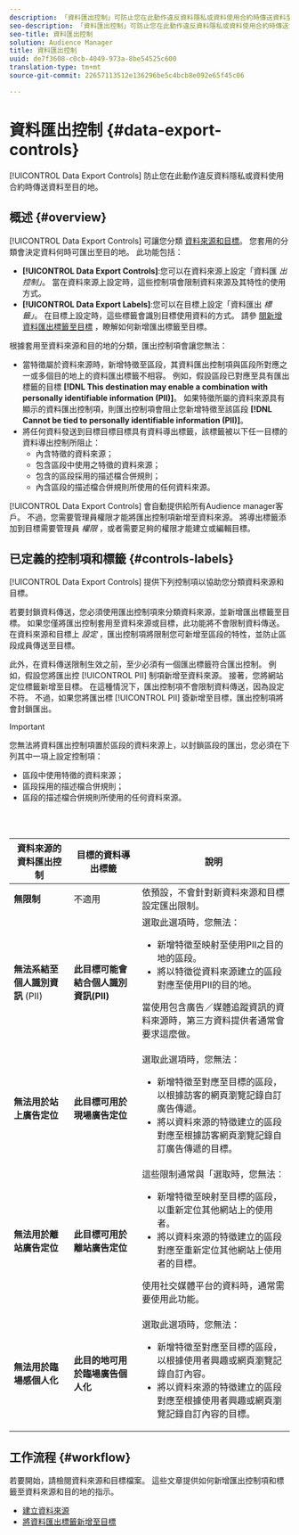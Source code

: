 ```yaml
---
description: 「資料匯出控制」可防止您在此動作違反資料隱私或資料使用合約時傳送資料至目的地。
seo-description: 「資料匯出控制」可防止您在此動作違反資料隱私或資料使用合約時傳送資料至目的地。
seo-title: 資料匯出控制
solution: Audience Manager
title: 資料匯出控制
uuid: de7f3608-c0cb-4049-973a-8be54525c600
translation-type: tm+mt
source-git-commit: 22657113512e136296be5c4bcb8e092e65f45c06

---
```



# 資料匯出控制 {#data-export-controls}

[!UICONTROL Data Export Controls] 防止您在此動作違反資料隱私或資料使用合約時傳送資料至目的地。

## 概述 {#overview}

[!UICONTROL Data Export Controls] 可讓您分類 [資料來源](../features/datasources-list-and-settings.md#data-sources-list-and-settings)[和目標](../features/destinations/destinations.md)。 您套用的分類會決定資料何時可匯出至目的地。 此功能包括：

* **[!UICONTROL Data Export Controls]**:您可以在資料來源上設定「資料匯 *出控制」*。 當在資料來源上設定時，這些控制項會限制資料來源及其特性的使用方式。
* **[!UICONTROL Data Export Labels]**:您可以在目標上設定「資料匯出 *標籤」*。 在目標上設定時，這些標籤會識別目標使用資料的方式。 請參 [閱新增資料匯出標籤至目標](/help/using/features/destinations/add-data-export-labels.md) ，瞭解如何新增匯出標籤至目標。

根據套用至資料來源和目的地的分類，匯出控制項會讓您無法：

* 當特徵屬於資料來源時，新增特徵至區段，其資料匯出控制項與區段所對應之一或多個目的地上的資料匯出標籤不相容。
例如，假設區段已對應至具有匯出標籤的目標 **[!DNL This destination may enable a combination with personally identifiable information (PII)]**。 如果特徵所屬的資料來源具有顯示的資料匯出控制項，則匯出控制項會阻止您新增特徵至該區段 **[!DNL Cannot be tied to personally identifiable information (PII)]**。
* 將任何資料發送到目標目標目標具有資料導出標籤，該標籤被以下任一目標的資料導出控制所阻止：
   * 內含特徵的資料來源；
   * 包含區段中使用之特徵的資料來源；
   * 包含的區段採用的描述檔合併規則；
   * 內含區段的描述檔合併規則所使用的任何資料來源。

[!UICONTROL Data Export Controls] 會自動提供給所有Audience manager客戶。 不過，您需要管理員權限才能將匯出控制項新增至資料來源。 將導出標籤添加到目標需要管理員 *權限* ，或者需要足夠的權限才能建立或編輯目標。

## 已定義的控制項和標籤 {#controls-labels}

[!UICONTROL Data Export Controls] 提供下列控制項以協助您分類資料來源和目標。

若要封鎖資料傳送，您必須使用匯出控制項來分類資料來源，並新增匯出標籤至目標。 如果您僅將匯出控制套用至資料來源或目標，此功能將不會限制資料傳送。 在資料來源和目標上 *設定* ，匯出控制項將限制您可新增至區段的特性，並防止區段成員傳送至目標。

此外，在資料傳送限制生效之前，至少必須有一個匯出標籤符合匯出控制。 例如，假設您將匯出控 [!UICONTROL PII] 制項新增至資料來源。 接著，您將網站定位標籤新增至目標。 在這種情況下，匯出控制項不會限制資料傳送，因為設定不符。 不過，如果您將匯出標 [!UICONTROL PII] 簽新增至目標，匯出控制項將會封鎖匯出。

>[!IMPORTANT]
>
>您無法將資料匯出控制項置於區段的資料來源上，以封鎖區段的匯出，您必須在下列其中一項上設定控制項：
> * 區段中使用特徵的資料來源；
> * 區段採用的描述檔合併規則；
> * 區段的描述檔合併規則所使用的任何資料來源。


<br> 

<table id="table_7D1F0270B5604A82B96A13CC49C937C0"> 
 <thead> 
  <tr> 
   <th colname="col1" class="entry"> 資料來源的資料匯出控制 </th> 
   <th colname="col2" class="entry"> 目標的資料導出標籤 </th> 
   <th colname="col3" class="entry"> 說明 </th> 
  </tr> 
 </thead>
 <tbody> 
  <tr> 
   <td colname="col1"> <b><span class="uicontrol"> 無限制</span></b> </td> 
   <td colname="col2"> 不適用 </td> 
   <td colname="col3"> 依預設，不會針對新資料來源和目標設定匯出限制。 </td> 
  </tr> 
  <tr> 
   <td colname="col1"> <b><span class="uicontrol"> 無法系結至個人識別資訊</span></b> (PII) </td> 
   <td colname="col2"> <b><span class="uicontrol"> 此目標可能會結合個人識別資訊(PII)</span></b> </td> 
   <td colname="col3">選取此選項時，您無法： 
    <ul id="ul_0D5A4D0373374217A4BACDFC3BB2F79D"> 
     <li id="li_C32FC26C6E814412A1C73B840E81BB68">新增特徵至映射至使用PII之目的地的區段。 </li> 
     <li id="li_BF4FD10807AF4E109CEA22FBD3F6F9B3">將以特徵從資料來源建立的區段對應至使用PII的目的地。 </li> 
    </ul> <p>當使用包含廣告／媒體追蹤資訊的資料來源時，第三方資料提供者通常會要求這麼做。 </p> </td> 
  </tr> 
  <tr> 
   <td colname="col1"> <b><span class="uicontrol"> 無法用於站上廣告定位</span></b> </td> 
   <td colname="col2"> <b><span class="uicontrol"> 此目標可用於現場廣告定位</span></b> </td> 
   <td colname="col3">選取此選項時，您無法： 
    <ul id="ul_5B17972E7E0C424A833AD540DFF3CBF2"> 
     <li id="li_05810CEAC8CB4616BB2D52DDDADA84A8">新增特徵至對應至目標的區段，以根據訪客的網頁瀏覽記錄自訂廣告傳遞。 </li> 
     <li id="li_B2C3479ECEA74F49B9A2CFDDEE128DF3">將以資料來源的特徵建立的區段對應至根據訪客網頁瀏覽記錄自訂廣告傳遞的目標。 </li> 
    </ul> </td> 
  </tr> 
  <tr> 
   <td colname="col1"> <b><span class="uicontrol"> 無法用於離站廣告定位</span></b> </td> 
   <td colname="col2"> <b><span class="uicontrol"> 此目標可用於離站廣告定位</span></b> </td> 
   <td colname="col3">這些限制通常與「選取時，您無法： 
    <ul id="ul_B9352FF5282C481BA3A24C581217A156"> 
     <li id="li_0F89583A603D4CD8804724954CFD52C6">新增特徵至映射至目標的區段，以重新定位其他網站上的使用者。 </li> 
     <li id="li_ABDD8BEDE9AF411695C7BDF9AE522BA7">將以資料來源的特徵建立的區段對應至重新定位其他網站上使用者的目標。 </li> 
    </ul> <p>使用社交媒體平台的資料時，通常需要使用此功能。 </p> </td> 
  </tr> 
  <tr> 
   <td colname="col1"> <b><span class="uicontrol"> 無法用於臨場感個人化</span></b> </td> 
   <td colname="col2"> <b><span class="uicontrol"> 此目的地可用於臨場廣告個人化</span></b> </td> 
   <td colname="col3">選取此選項時，您無法： 
    <ul id="ul_3360EB209E07402A863F0E7473B99D3F"> 
     <li id="li_88B3842B67E040EB9DC0BBEB8E5EC251">新增特徵至對應至目標的區段，以根據使用者興趣或網頁瀏覽記錄自訂內容。 </li> 
     <li id="li_6506254CCE6546039A3D82B60368C8B4">將以資料來源的特徵建立的區段對應至根據使用者興趣或網頁瀏覽記錄自訂內容的目標。 </li> 
    </ul> </td> 
  </tr> 
 </tbody> 
</table>

## 工作流程 {#workflow}

若要開始，請檢閱資料來源和目標檔案。 這些文章提供如何新增匯出控制項和標籤至資料來源和目的地的指示。

* [建立資料來源](../features/manage-datasources.md#create-data-source)
* [將資料匯出標籤新增至目標](../features/destinations/add-data-export-labels.md)